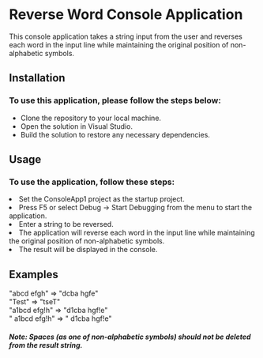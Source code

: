 <h1>Reverse Word Console Application</h1>
This console application takes a string input from the user and reverses each word in the input line while maintaining the original position of non-alphabetic symbols.

<h2>Installation</h2>
<h3>To use this application, please follow the steps below:</h3>
<ul>
<li>Clone the repository to your local machine.</li>
<li>Open the solution in Visual Studio.</li>
<li>Build the solution to restore any necessary dependencies.</li>
</ul>

<h2>Usage</h2>
<h3>To use the application, follow these steps:</h3>
<li>Set the ConsoleApp1 project as the startup project.</li>
<li>Press F5 or select Debug -> Start Debugging from the menu to start the application.</li>
<li>Enter a string to be reversed.</li>
<li>The application will reverse each word in the input line while maintaining the original position of non-alphabetic symbols.</li>
<li>The result will be displayed in the console.</li>
</ul>

<h2>Examples</h2>
"abcd efgh" => "dcba hgfe" </br>
"Test" => "tseT" </br>
"a1bcd efg!h" => "d1cba hgf!e" </br>
" a1bcd efg!h" => " d1cba hgf!e" </br>

<h4><i>Note: Spaces (as one of non-alphabetic symbols) should not be deleted from the result string.</i></h4>
